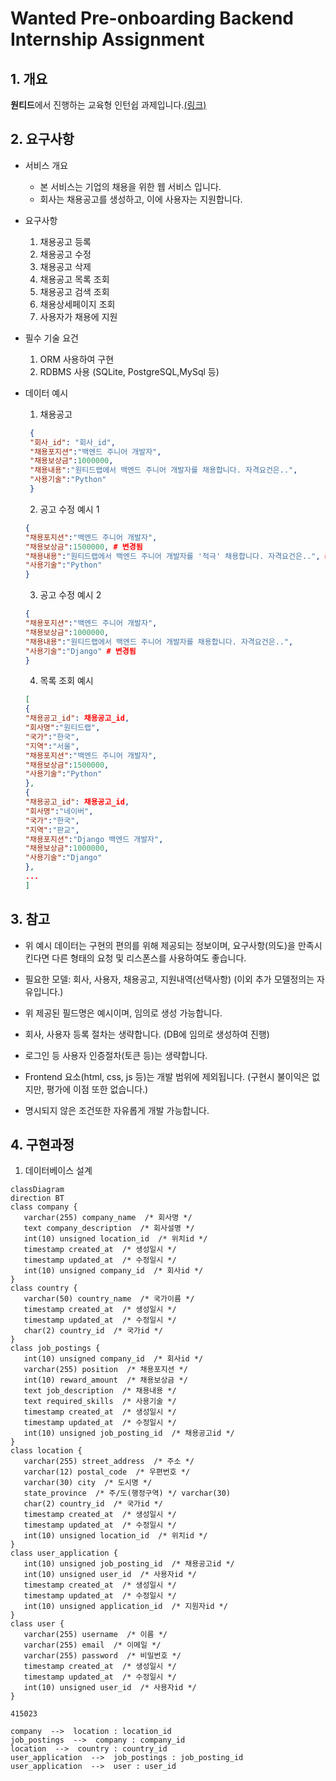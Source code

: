 # Wanted Pre-onboarding Backend Internship Assignment

## 1. 개요

**원티드**에서 진행하는 교육형 인턴쉽 과제입니다.[(링크)](https://bow-hair-db3.notion.site/1850bca26fda4e0ca1410df270c03409)

## 2. 요구사항

- 서비스 개요
  - 본 서비스는 기업의 채용을 위한 웹 서비스 입니다.
  - 회사는 채용공고를 생성하고, 이에 사용자는 지원합니다.

- 요구사항
  1. 채용공고 등록
  2. 채용공고 수정
  3. 채용공고 삭제
  4. 채용공고 목록 조회
  5. 채용공고 검색 조회
  6. 채용상세페이지 조회
  7. 사용자가 채용에 지원

- 필수 기술 요건
  1. ORM 사용하여 구현
  2. RDBMS 사용 (SQLite, PostgreSQL,MySql 등)

- 데이터 예시
  1. 채용공고
  ```json
   {
   "회사_id": "회사_id",
   "채용포지션":"백엔드 주니어 개발자",
   "채용보상금":1000000,
   "채용내용":"원티드랩에서 백엔드 주니어 개발자를 채용합니다. 자격요건은..",
   "사용기술":"Python"
   }
   ```
  2. 공고 수정 예시 1
  ```json
  {
  "채용포지션":"백엔드 주니어 개발자",
  "채용보상금":1500000, # 변경됨
  "채용내용":"원티드랩에서 백엔드 주니어 개발자를 '적극' 채용합니다. 자격요건은..", # 변경됨
  "사용기술":"Python"
  }
  ```
  3. 공고 수정 예시 2
  ```json
  {
  "채용포지션":"백엔드 주니어 개발자",
  "채용보상금":1000000,
  "채용내용":"원티드랩에서 백엔드 주니어 개발자를 채용합니다. 자격요건은..",
  "사용기술":"Django" # 변경됨
  }
  ```
  4. 목록 조회 예시
  ```json
  [
  {
  "채용공고_id": 채용공고_id,
  "회사명":"원티드랩",
  "국가":"한국",
  "지역":"서울",
  "채용포지션":"백엔드 주니어 개발자",
  "채용보상금":1500000,
  "사용기술":"Python"
  },
  {
  "채용공고_id": 채용공고_id,
  "회사명":"네이버",
  "국가":"한국",
  "지역":"판교",
  "채용포지션":"Django 백엔드 개발자",
  "채용보상금":1000000,
  "사용기술":"Django"
  },
  ...
  ]
  ```



## 3. 참고

- 위 예시 데이터는 구현의 편의를 위해 제공되는 정보이며, 요구사항(의도)을 만족시킨다면 다른 형태의 요청 및 리스폰스를 사용하여도 좋습니다.

- 필요한 모델: 회사, 사용자, 채용공고, 지원내역(선택사항)
  (이외 추가 모델정의는 자유입니다.)

- 위 제공된 필드명은 예시이며, 임의로 생성 가능합니다.

- 회사, 사용자 등록 절차는 생략합니다.
  (DB에 임의로 생성하여 진행)

- 로그인 등 사용자 인증절차(토큰 등)는 생략합니다.

- Frontend 요소(html, css, js 등)는 개발 범위에 제외됩니다.
  (구현시 불이익은 없지만, 평가에 이점 또한 없습니다.)

- 명시되지 않은 조건또한 자유롭게 개발 가능합니다.

## 4. 구현과정

1. 데이터베이스 설계
```mermaid
classDiagram
direction BT
class company {
   varchar(255) company_name  /* 회사명 */
   text company_description  /* 회사설명 */
   int(10) unsigned location_id  /* 위치id */
   timestamp created_at  /* 생성일시 */
   timestamp updated_at  /* 수정일시 */
   int(10) unsigned company_id  /* 회사id */
}
class country {
   varchar(50) country_name  /* 국가이름 */
   timestamp created_at  /* 생성일시 */
   timestamp updated_at  /* 수정일시 */
   char(2) country_id  /* 국가id */
}
class job_postings {
   int(10) unsigned company_id  /* 회사id */
   varchar(255) position  /* 채용포지션 */
   int(10) reward_amount  /* 채용보상금 */
   text job_description  /* 채용내용 */
   text required_skills  /* 사용기술 */
   timestamp created_at  /* 생성일시 */
   timestamp updated_at  /* 수정일시 */
   int(10) unsigned job_posting_id  /* 채용공고id */
}
class location {
   varchar(255) street_address  /* 주소 */
   varchar(12) postal_code  /* 우편번호 */
   varchar(30) city  /* 도시명 */
   state_province  /* 주/도(행정구역) */ varchar(30)
   char(2) country_id  /* 국가id */
   timestamp created_at  /* 생성일시 */
   timestamp updated_at  /* 수정일시 */
   int(10) unsigned location_id  /* 위치id */
}
class user_application {
   int(10) unsigned job_posting_id  /* 채용공고id */
   int(10) unsigned user_id  /* 사용자id */
   timestamp created_at  /* 생성일시 */
   timestamp updated_at  /* 수정일시 */
   int(10) unsigned application_id  /* 지원자id */
}
class user {
   varchar(255) username  /* 이름 */
   varchar(255) email  /* 이메일 */
   varchar(255) password  /* 비밀번호 */
   timestamp created_at  /* 생성일시 */
   timestamp updated_at  /* 수정일시 */
   int(10) unsigned user_id  /* 사용자id */
}

415023

company  -->  location : location_id
job_postings  -->  company : company_id
location  -->  country : country_id
user_application  -->  job_postings : job_posting_id
user_application  -->  user : user_id


```